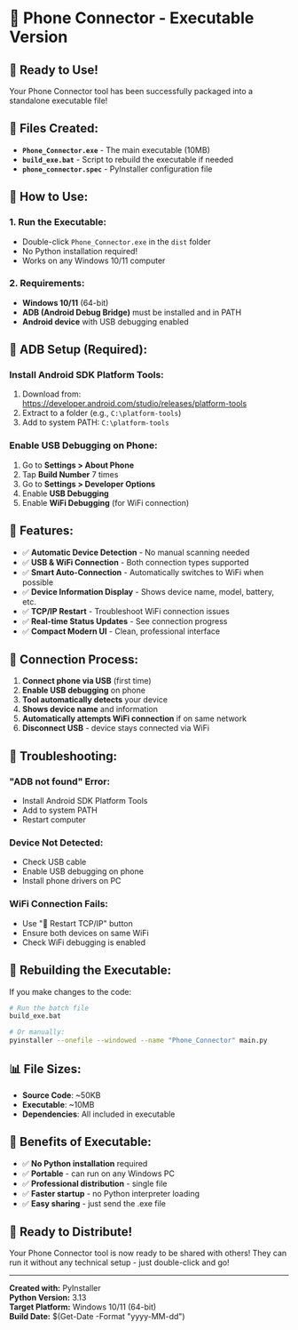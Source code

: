 # 📱 Phone Connector - Executable Version

## 🚀 **Ready to Use!**

Your Phone Connector tool has been successfully packaged into a standalone executable file!

## 📁 **Files Created:**

- **`Phone_Connector.exe`** - The main executable (10MB)
- **`build_exe.bat`** - Script to rebuild the executable if needed
- **`phone_connector.spec`** - PyInstaller configuration file

## 🎯 **How to Use:**

### **1. Run the Executable:**
- Double-click `Phone_Connector.exe` in the `dist` folder
- No Python installation required!
- Works on any Windows 10/11 computer

### **2. Requirements:**
- **Windows 10/11** (64-bit)
- **ADB (Android Debug Bridge)** must be installed and in PATH
- **Android device** with USB debugging enabled

## 🔧 **ADB Setup (Required):**

### **Install Android SDK Platform Tools:**
1. Download from: https://developer.android.com/studio/releases/platform-tools
2. Extract to a folder (e.g., `C:\platform-tools`)
3. Add to system PATH: `C:\platform-tools`

### **Enable USB Debugging on Phone:**
1. Go to **Settings > About Phone**
2. Tap **Build Number** 7 times
3. Go to **Settings > Developer Options**
4. Enable **USB Debugging**
5. Enable **WiFi Debugging** (for WiFi connection)

## 🌟 **Features:**

- ✅ **Automatic Device Detection** - No manual scanning needed
- ✅ **USB & WiFi Connection** - Both connection types supported
- ✅ **Smart Auto-Connection** - Automatically switches to WiFi when possible
- ✅ **Device Information Display** - Shows device name, model, battery, etc.
- ✅ **TCP/IP Restart** - Troubleshoot WiFi connection issues
- ✅ **Real-time Status Updates** - See connection progress
- ✅ **Compact Modern UI** - Clean, professional interface

## 📱 **Connection Process:**

1. **Connect phone via USB** (first time)
2. **Enable USB debugging** on phone
3. **Tool automatically detects** your device
4. **Shows device name** and information
5. **Automatically attempts WiFi connection** if on same network
6. **Disconnect USB** - device stays connected via WiFi

## 🚨 **Troubleshooting:**

### **"ADB not found" Error:**
- Install Android SDK Platform Tools
- Add to system PATH
- Restart computer

### **Device Not Detected:**
- Check USB cable
- Enable USB debugging on phone
- Install phone drivers on PC

### **WiFi Connection Fails:**
- Use "🔄 Restart TCP/IP" button
- Ensure both devices on same WiFi
- Check WiFi debugging is enabled

## 🔄 **Rebuilding the Executable:**

If you make changes to the code:

```bash
# Run the batch file
build_exe.bat

# Or manually:
pyinstaller --onefile --windowed --name "Phone_Connector" main.py
```

## 📊 **File Sizes:**

- **Source Code**: ~50KB
- **Executable**: ~10MB
- **Dependencies**: All included in executable

## 🎉 **Benefits of Executable:**

- ✅ **No Python installation** required
- ✅ **Portable** - can run on any Windows PC
- ✅ **Professional distribution** - single file
- ✅ **Faster startup** - no Python interpreter loading
- ✅ **Easy sharing** - just send the .exe file

## 🚀 **Ready to Distribute!**

Your Phone Connector tool is now ready to be shared with others! They can run it without any technical setup - just double-click and go!

---

**Created with:** PyInstaller  
**Python Version:** 3.13  
**Target Platform:** Windows 10/11 (64-bit)  
**Build Date:** $(Get-Date -Format "yyyy-MM-dd")
